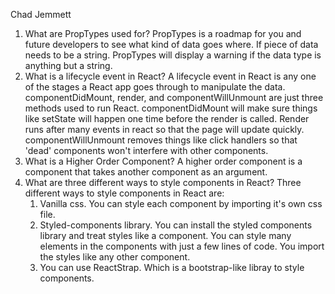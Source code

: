 Chad Jemmett
1. What are PropTypes used for?
  PropTypes is a roadmap for you and future developers to see what kind of data goes where. If piece of data needs to be a string. PropTypes will display a warning if the data type is anything but a string. 
2. What is a lifecycle event in React?
  A lifecycle event in React is any one of the stages a React app goes through to manipulate the data. componentDidMount, render, and componentWillUnmount are just three methods used to run React. componentDidMount will make sure things like setState will happen one time before the render is called. Render runs after many events in react so that the page will update quickly. componentWillUnmount removes things like click handlers so that 'dead' components won't interfere with other components.
3. What is a Higher Order Component?
  A higher order component is a component that takes another component as an argument.
4. What are three different ways to style components in React?
  Three different ways to style components in React are: 
    1. Vanilla css. You can style each component by importing it's own css file.
    2. Styled-components library. You can install the styled components library and treat styles like a component. You can style many elements in the components with just a few lines of code. You import the styles like any other component.
    3. You can use ReactStrap. Which is a bootstrap-like libray to style components.

